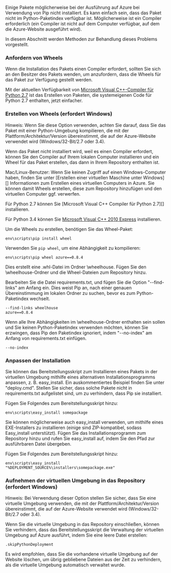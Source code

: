 ﻿Einige Pakete möglicherweise bei der Ausführung auf Azure bei Verwendung von Pip nicht installiert.  Es kann einfach sein, dass das Paket nicht im Python-Paketindex verfügbar ist.  Möglicherweise ist ein Compiler erforderlich (ein Compiler ist nicht auf dem Computer verfügbar, auf dem die Azure-Website ausgeführt wird).

In diesem Abschnitt werden Methoden zur Behandlung dieses Problems vorgestellt.

### Anfordern von Wheels

Wenn die Installation des Pakets einen Compiler erfordert, sollten Sie sich an den Besitzer des Pakets wenden, um anzufordern, dass die Wheels für das Paket zur Verfügung gestellt werden.

Mit der aktuellen Verfügbarkeit von [Microsoft Visual C++-Compiler für Python 2.7][] ist das Erstellen von Paketen, die systemeigenen Code für Python 2.7 enthalten, jetzt einfacher.

### Erstellen von Wheels (erfordert Windows)

Hinweis: Wenn Sie diese Option verwenden, achten Sie darauf, dass Sie das Paket mit einer Python-Umgebung kompilieren, die mit der Plattform/Architektur/Version übereinstimmt, die auf der Azure-Website verwendet wird (Windows/32-Bit/2.7 oder 3.4).

Wenn das Paket nicht installiert wird, weil es einen Compiler erfordert, können Sie den Compiler auf Ihrem lokalen Computer installieren und ein Wheel für das Paket erstellen, das dann in Ihrem Repository enthalten ist.

Mac/Linux-Benutzer: Wenn Sie keinen Zugriff auf einen Windows-Computer haben, finden Sie unter [Erstellen einer virtuellen Maschine unter Windows][] Informationen zum Erstellen eines virtuellen Computers in Azure.  Sie können damit Wheels erstellen, diese zum Repository hinzufügen und den virtuellen Computer ggf. verwerfen. 

Für Python 2.7 können Sie [Microsoft Visual C++ Compiler für Python 2.7][] installieren.

Für Python 3.4 können Sie [Microsoft Visual C++ 2010 Express][] installieren.

Um die Wheels zu erstellen, benötigen Sie das Wheel-Paket:

    env\scripts\pip install wheel

Verwenden Sie `pip wheel`, um eine Abhängigkeit zu kompilieren:

    env\scripts\pip wheel azure==0.8.4

Dies erstellt eine .whl-Datei im Ordner \wheelhouse.  Fügen Sie den \wheelhouse-Ordner und die Wheel-Dateien zum Repository hinzu.

Bearbeiten Sie die Datei requirements.txt, und fügen Sie die Option "--find-links" am Anfang ein. Dies weist Pip an, nach einer genauen Übereinstimmung im lokalen Ordner zu suchen, bevor es zum Python-Paketindex wechselt.

    --find-links wheelhouse
    azure==0.8.4
			
Wenn alle Ihre Abhängigkeiten im \wheelhouse-Ordner enthalten sein sollen und Sie keinen Python-Paketindex verwenden möchten, können Sie erzwingen, dass Pip den Paketindex ignoriert, indem "--no-index" am Anfang von requirements.txt einfügen.

    --no-index

### Anpassen der Installation

Sie können das Bereitstellungsskript zum Installieren eines Pakets in der virtuellen Umgebung mithilfe eines alternativen Installationsprogramms anpassen, z. B. easy\_install.  Ein auskommentiertes Beispiel finden Sie unter "deploy.cmd".  Stellen Sie sicher, dass solche Pakete nicht in requirements.txt aufgelistet sind, um zu verhindern, dass Pip sie installiert.

Fügen Sie Folgendes zum Bereitstellungsskript hinzu:

    env\scripts\easy_install somepackage

Sie können möglicherweise auch easy\_install verwenden, um mithilfe eines EXE-Installers zu installieren (einige sind ZIP-kompatibel, sodass Easy\_install unterstützt).  Fügen Sie das Installationsprogramm zum Repository hinzu und rufen Sie easy\_install auf, indem Sie den Pfad zur ausführbaren Datei übergeben.

Fügen Sie Folgendes zum Bereitstellungsskript hinzu:

    env\scripts\easy_install "%DEPLOYMENT_SOURCE%\installers\somepackage.exe"

### Aufnehmen der virtuellen Umgebung in das Repository (erfordert Windows)

Hinweis: Bei Verwendung dieser Option stellen Sie sicher, dass Sie eine virtuelle Umgebung verwenden, die mit der Plattform/Architektur/Version übereinstimmt, die auf der Azure-Website verwendet wird (Windows/32-Bit/2.7 oder 3.4).

Wenn Sie die virtuelle Umgebung in das Repository einschließen, können Sie verhindern, dass das Bereitstellungsskript die Verwaltung der virtuellen Umgebung auf Azure ausführt, indem Sie eine leere Datei erstellen:

    .skipPythonDeployment

Es wird empfohlen, dass Sie die vorhandene virtuelle Umgebung auf der Website löschen, um übrig gebliebene Dateien aus der Zeit zu verhindern, als die virtuelle Umgebung automatisch verwaltet wurde.


[Erstellen eines virtuellen Computers unter Windows]: http://azure.microsoft.com/de-de/documentation/articles/virtual-machines-windows-tutorial/
[Microsoft Visual C++-Compiler für Python 2.7]: http:://aka.ms/vcpython27
[Microsoft Visual C++ 2010 Express]: http://go.microsoft.com/?linkid=9709949

<!--HONumber=42-->
